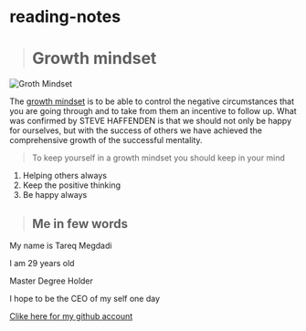 # reading-notes

> # Growth mindset

![Groth Mindset](https://www.screwtheninetofive.com/wp-content/uploads/2020/01/Blog-Jan-9_-Featured.png)

The [growth mindset](https://www.atlassian.com/blog/inside-atlassian/growth-mindset) is to be able to control the negative circumstances that you are going through and to take from them an incentive to follow up. What was confirmed by STEVE HAFFENDEN is that we should not only be happy for ourselves, but with the success of others we have achieved the comprehensive growth of the successful mentality.

> To keep yourself in a growth mindset you should keep in your mind

1. Helping others always 
2. Keep the positive thinking 
3. Be happy always 



> ## Me in few words

My name is Tareq Megdadi

I am 29 years old 

Master Degree Holder 

I hope to be the CEO of my self one day

[Clike here for my github account](https://github.com/tareqmeg)

